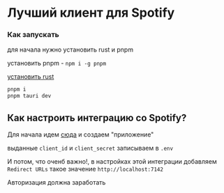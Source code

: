 # Лучший клиент для Spotify

### Как запускать

для начала нужно установить rust и pnpm

установить pnpm - `npm i -g pnpm`

[установить rust](https://www.rust-lang.org/tools/install)

```bash
pnpm i
pnpm tauri dev
```

## Как настроить интеграцию со Spotify?

Для начала идем [сюда](https://developer.spotify.com/dashboard/applications) и создаем "приложение"

выданные `client_id` и `client_secret` записываем в `.env`

И потом, что оченб важно!, в настройках этой интеграции добавляем `Redirect URLs` такое значение `http://localhost:7142`

Авторизация должна заработать
